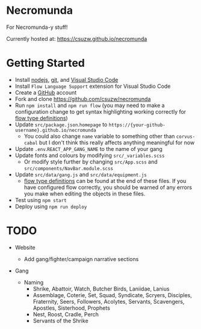 # Necromunda

For Necromunda-y stuff!

Currently hosted at: <https://csuzw.github.io/necromunda>

# Getting Started

* Install [nodejs](https://nodejs.org/en/), [git](https://git-scm.com/), and [Visual Studio Code](https://code.visualstudio.com/)
* Install `Flow Language Support` extension for Visual Studio Code
* Create a [GitHub](https://github.com/) account
* Fork and clone https://github.com/csuzw/necromunda
* Run `npm install` and `npm run flow` (you may need to make a configuration change to get syntax highlighting working correctly for [flow type definitions](https://flow.org/en/docs/))
* Update `src/package.json`.`homepage` to `https://{your-github-username}.github.io/necromunda`
    * You could also change `name` variable to something other than `corvus-cabal` but I don't think this really affects anything meaningful for now
* Update `.env`.`REACT_APP_GANG_NAME` to the name of your gang
* Update fonts and colours by modifying `src/_variables.scss` 
    * Or modify style further by changing `src/App.scss` and `src/components/NavBar.module.scss`
* Update `src/data/gang.js` and `src/data/equipment.js`
    * [flow type definitions](https://flow.org/en/docs/) can be found at the end of these files.  If you have configured flow correctly, you should be warned of any errors you make when editing the objects in these files.
* Test using `npm start`
* Deploy using `npm run deploy`

# TODO

* Website
    * Add gang/fighter/campaign narrative sections

* Gang
    * Naming
        * Shrike, Abattoir, Watch, Butcher Birds, Laniidae, Lanius
        * Assemblage, Coterie, Set, Squad, Syndicate, Scryers, Disciples, Fraternity, Seers, Followers, Acolytes, Servants, Scavengers, Apostles, Sisterhood, Prophets
        * Nest, Roost, Cradle, Perch
        * Servants of the Shrike

